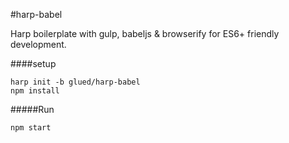 #harp-babel

Harp boilerplate with gulp, babeljs & browserify for ES6+ friendly development.

####setup

	harp init -b glued/harp-babel
	npm install
	
#####Run
	
	npm start
